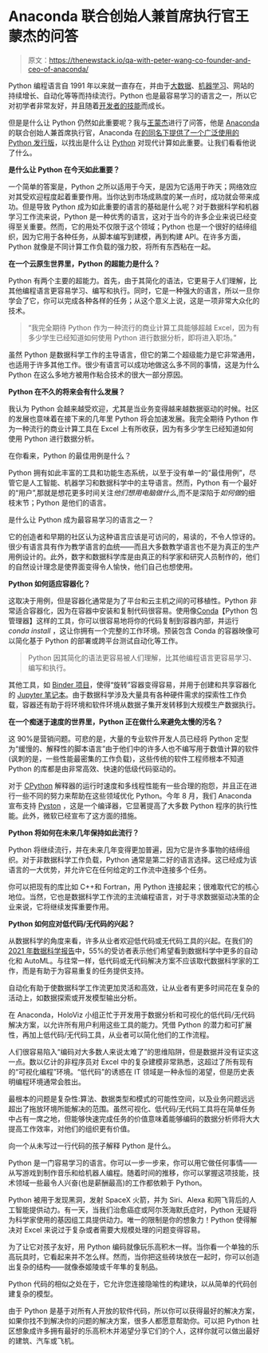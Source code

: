 # Anaconda 联合创始人兼首席执行官王蒙杰的问答

> 原文：<https://thenewstack.io/qa-with-peter-wang-co-founder-and-ceo-of-anaconda/>

Python 编程语言自 1991 年以来就一直存在，并由于[大数据](https://thenewstack.io/category/data/)、[机器学习](https://thenewstack.io/category/machine-learning/)、网站的持续增长、自动化等等而持续流行。Python 也是最容易学习的语言之一，所以它对初学者非常友好，并且随着[开发者的技能](https://thenewstack.io/category/development/)而成长。

但是是什么让 Python 仍然如此重要呢？我与[王蒙杰](https://www.linkedin.com/in/pzwang/)进行了问答，他是 [Anaconda](https://www.anaconda.com/) 的联合创始人兼首席执行官，Anaconda 在[的同名下提供了一个广泛使用的 Python 发行版](https://www.anaconda.com/products/individual)，以找出是什么让 [Python](https://www.python.org/) 对现代计算如此重要。让我们看看他说了什么。

**是什么让 Python 在今天如此重要？**

一个简单的答案是，Python 之所以适用于今天，是因为它适用于昨天；网络效应对其受欢迎程度起着重要作用。当你达到市场成熟度的某一点时，成功就会带来成功。但是导致 Python 成为如此重要的语言的基础是什么呢？对于数据科学和机器学习工作流来说，Python 是一种优秀的语言，这对于当今的许多企业来说已经变得至关重要。然而，它的用处不仅限于这个领域；Python 也是一个很好的结缔组织，因为它用于各种任务，从脚本编写到建模，再到构建 API。在许多方面，Python 就像是不同计算工作负载的强力胶，将所有东西粘在一起。

**在一个云原生世界里，Python 的超能力是什么？**

Python 有两个主要的超能力。首先，由于其简化的语法，它更易于人们理解，比其他编程语言更容易学习、编写和执行。同时，它是一种强大的语言，所以一旦你学会了它，你可以完成各种各样的任务；从这个意义上说，这是一项非常大众化的技术。

> “我完全期待 Python 作为一种流行的商业计算工具能够超越 Excel，因为有多少学生已经知道如何使用 Python 进行数据分析，即将进入职场。”

虽然 Python 是数据科学工作的主导语言，但它的第二个超级能力是它非常通用，也适用于许多其他工作。很少有语言可以成功地做这么多不同的事情，这是为什么 Python 在这么多地方被用作粘合技术的很大一部分原因。

**Python 在不久的将来会有什么发展？**

我认为 Python 会越来越受欢迎，尤其是当业务变得越来越数据驱动的时候。社区的发展也意味着在接下来的几年里 Python 将会加速发展。我完全期待 Python 作为一种流行的商业计算工具在 Excel 上有所收获，因为有多少学生已经知道如何使用 Python 进行数据分析。

在你看来，Python 的最佳用例是什么？

Python 拥有如此丰富的工具和功能生态系统，以至于没有单一的“最佳用例”，尽管它是人工智能、机器学习和数据科学中的主导语言。然而，Python 有一个最好的“用户”,那就是想花更多时间关注*他们想用电脑做什么*,而不是深陷于*如何做*的细枝末节；Python 是他们的语言。

是什么让 Python 成为最容易学习的语言之一？

它的创造者和早期的社区认为这种语言应该是可访问的，易读的，不令人惊讶的。很少有语言具有作为教学语言的血统——而且大多数教学语言也不是为真正的生产用例设计的。此外，数字和数据科学库是由真正的科学家和研究人员制作的，他们的自然设计理念是使界面变得令人愉快，他们自己也想使用。

**Python 如何适应容器化？**

这取决于用例，但是容器化通常是为了平台和云主机之间的可移植性。Python 非常适合容器化，因为在容器中安装和复制代码很容易。使用像[Conda](https://docs.conda.io/en/latest/)【Python 包管理器】这样的工具，你可以很容易地将你的代码复制到容器内部，并运行 *conda install* ，这让你拥有一个完整的工作环境。预装包含 Conda 的容器映像可以简化基于 Python 的部署或跨平台测试自动化等工作。

> Python 因其简化的语法更容易被人们理解，比其他编程语言更容易学习、编写和执行。

其他工具，如 [Binder 项目](https://jupyter.org/binder)，使得“旋转”容器变得容易，并用于创建和共享容器化的 [Jupyter 笔记本](https://thenewstack.io/jupyter-notebooks-the-web-based-dev-tool-youve-been-seeking/)。由于数据科学涉及大量具有各种硬件需求的探索性工作负载，容器还有助于将环境和软件环境从数据子集开发转移到大规模生产数据执行。

**在一个痴迷于速度的世界里，Python 正在做什么来避免太慢的污名？**

这 90%是营销问题。可悲的是，大量的专业软件开发人员已经将 Python 定型为“缓慢的、解释性的脚本语言”由于他们中的许多人也不编写用于数值计算的软件(讽刺的是，一些性能最密集的工作负载)，这些传统的软件工程师根本不知道 Python 的库都是由非常高效、快速的低级代码驱动的。

对于 [CPython](https://github.com/python/cpython) 解释器的运行时速度和多线程性能有一些合理的抱怨，并且正在进行一些不同的努力来帮助在这些领域优化 Python。今年 8 月，我们 Anaconda 宣布支持 [Pyston](https://www.pyston.org/) ，这是一个编译器，它显著提高了大多数 Python 程序的执行性能。此外，微软已经宣布了这方面的措施。

**Python 将如何在未来几年保持如此流行？**

Python 将继续流行，并在未来几年变得更加普遍，因为它是许多事物的结缔组织。对于非数据科学工作负载，Python 通常是第二好的语言选择。这已经成为该语言的一大优势，并允许它在任何给定的工作流中连接多个任务。

你可以把现有的库比如 C++和 Fortran，用 Python 连接起来；很难取代它的核心地位。当然，它也是数据科学工作流的主流编程语言，对于寻求数据驱动决策的企业来说，它将继续发挥重要作用。

**Python 如何应对低代码/无代码的兴起？**

从数据科学的角度来看，许多从业者欢迎低代码或无代码工具的兴起。在我们的 [2021 年数据科学报告](https://www.anaconda.com/state-of-data-science-2021)中，55%的受访者表示他们希望看到数据科学中更多的自动化和 AutoML。与往常一样，低代码或无代码解决方案不应该取代数据科学家的工作，而是有助于为容易重复的任务提供支持。

自动化有助于使数据科学工作流更加灵活和高效，让从业者有更多时间花在复杂的活动上，如数据探索或开发模型输出分析。

在 Anaconda，HoloViz 小组正忙于开发用于数据分析和可视化的低代码/无代码解决方案，以允许所有用户利用这些工具的能力。凭借 Python 的潜力和可扩展性，再加上低代码/无代码工具，从业者可以简化他们的工作流程。

人们很容易陷入“编码对大多数人来说太难了”的思维陷阱，但是数据并没有证实这一点。数以亿计的非程序员对 Excel 中的复杂建模非常熟悉，这超过了所有现有的“可视化编程”环境。“低代码”的诱惑在 IT 领域是一种永恒的渴望，但是历史表明编程环境通常会胜出。

最根本的问题是复杂性:算法、数据类型和模式的可能性空间，以及业务问题远远超出了拖放环境所能解决的范围。虽然可视化、低代码/无代码工具将在简单任务中占有一席之地，但能够快速完成任务的价值意味着能够编码的数据分析师将大大提高工作效率，对他们的组织更有价值。

向一个从未写过一行代码的孩子解释 Python 是什么。

Python 是一门容易学习的语言。你可以一步一步来，你可以用它做任何事情——从写游戏到制作音乐和给机器人编程。随着时间的推移，你可以掌握这项技能，技术领域一些最令人兴奋(也是薪酬最高)的工作都依赖于 Python。

Python 被用于发现黑洞，发射 SpaceX 火箭，并为 Siri、Alexa 和网飞背后的人工智能提供动力。有一天，当我们治愈癌症或阿尔茨海默氏症时，Python 无疑将为科学家使用的基因组工具提供动力。唯一的限制是你的想象力！Python 使得解决对 Excel 来说过于复杂或者需要大规模处理的问题变得容易。

为了让它对孩子友好，用 Python 编码就像玩乐高积木一样。当你看一个单独的乐高玩具时，它看起来并不怎么样。然而，当你把这些砖块放在一起时，你可以创造出复杂的结构——就像泰姬陵或千年隼的复制品。

Python 代码的相似之处在于，它允许您连接隐喻性的构建块，以从简单的代码创建复杂的模型。

由于 Python 是基于对所有人开放的软件代码，所以你可以获得最好的解决方案，如果你找不到解决你的问题的解决方案，很多人都愿意帮助你。可以把 Python 社区想象成许多拥有最好的乐高积木并渴望分享它们的个人，这样你就可以做出最好的建筑、汽车或飞机。

<svg xmlns:xlink="http://www.w3.org/1999/xlink" viewBox="0 0 68 31" version="1.1"><title>Group</title> <desc>Created with Sketch.</desc></svg>